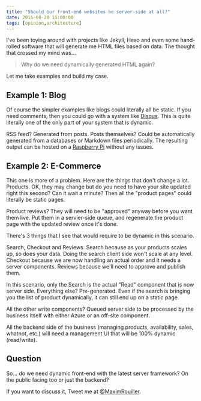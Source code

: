 ```yaml
---
title: "Should our front-end websites be server-side at all?"
date: 2015-08-20 15:00:00
tags: [opinion,architecture]
---
```


I've been toying around with projects like Jekyll, Hexo and even some hand-rolled software that will generate me HTML files based on data. The thought that crossed my mind was...

> Why do we need dynamically generated HTML again?

Let me take examples and build my case.

## Example 1: Blog

Of course the simpler examples like blogs could literally all be static. If you need comments, then you could go with a system like [Disqus](http://www.disqus.com). This is quite literally one of the only part of your system that is dynamic.

RSS feed? Generated from posts. Posts themselves? Could be automatically generated from a databases or Markdown files periodically. The resulting output can be hosted on a [Raspberry Pi](https://www.raspberrypi.org/documentation/remote-access/web-server/nginx.md) without any issues.

## Example 2: E-Commerce

This one is more of a problem. Here are the things that don't change a lot. Products. OK, they may change but do you need to have your site updated right this second? Can it wait a minute? Then all the "product pages" could literally be static pages.

Product reviews? They will need to be "approved" anyway before you want them live. Put them in a servier-side queue, and regenerate the product page with the updated review once it's done.

There's 3 things that I see that would require to be dynamic in this scenario.

Search, Checkout and Reviews. Search because as your products scales up, so does your data. Doing the search client side won't scale at any level. Checkout because we are now handling an actual order and it needs a server components. Reviews because we'll need to approve and publish them.

In this scenario, only the Search is the actual "Read" component that is now server side. Everything else? Pre-generated. Even if the search is bringing you the list of product dynamically, it can still end up on a static page.

All the other write components? Queued server side to be processed by the business itself with either Azure or an off-site component.

All the backend side of the business (managing products, availability, sales, whatnot, etc.) will need a management UI that will be 100% dynamic (read/write).

## Question

So... do we need dynamic front-end with the latest server framework? On the public facing too or just the backend?

If you want to discuss it, Tweet me at [@MaximRouiller](https://www.twitter.com/MaximRouiller).
